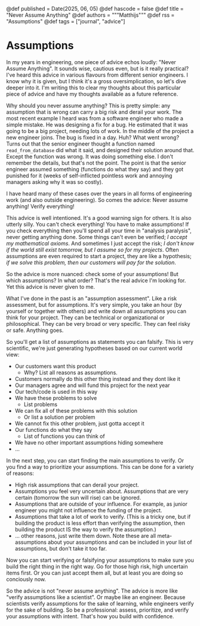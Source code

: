 @def published = Date(2025, 06, 05)
@def hascode = false
@def title = "Never Assume Anything"
@def authors = """Matthijs"""
@def rss = "Assumptions"
@def tags = ["journal", "advice"]


# Assumptions

In my years in engineering, one piece of advice echos loudly: "Never Assume Anything". It sounds wise, cautious even, but is it really practical? I've heard this advice in various flavours from different senior engineers. I know why it is given, but I think it's a gross oversimplication, so let's dive deeper into it. I'm writing this to clear my thoughts about this particular piece of advice and have my thoughts available as a future reference.

Why should you never assume anything? This is pretty simple: any assumption that is wrong can carry a big risk and derail your work. The most recent example I heard was from a software engineer who made a simple mistake. He was designing a fix for a bug. He estimated that it was going to be a big project, needing lots of work. In the middle of the project a new engineer joins. The bug is fixed in a day. Huh? What went wrong? Turns out that the senior engineer thought a function named `read_from_database` did what it said, and designed their solution around that. Except the function was wrong. It was doing something else. I don't remember the details, but that's not the point. The point is that the senior engineer assumed something (functions do what they say) and they got punished for it (weeks of self-inflicted pointless work and annoying managers asking why it was so costly).

I have heard many of these cases over the years in all forms of engineering work (and also outside engineering). So comes the advice: Never assume anything! Verify everything!

This advice is well intentioned. It's a good warning sign for others. It is also utterly silly. You can't check everything! You have to make assumptions! If you check everything then you'll spend all your time in "analysis paralysis", never getting anything done. Some things can't even be verified; _I accept my mathematical axioms_. And sometimes I just accept the risk; _I don't know if the world still exist tomorrow, but I assume so for my projects_. Often assumptions are even required to start a project, they are like a hypothesis; _if we solve this problem, then our customers will pay for the solution_.

So the advice is more nuanced: check some of your assumptions! But which assumptions? In what order? That's the real advice I'm looking for. Yet this advice is never given to me.

What I've done in the past is an "assumption assessment". Like a risk assessment, but for assumptions. It's very simple, you take an hour (by yourself or together with others) and write down all assumptions you can think for your project. They can be technical or organizational or philosophical. They can be very broad or very specific. They can feel risky or safe. Anything goes.

So you'll get a list of assumptions as statements you can falsify. This is very scientific, we're just generating hypotheses based on our current world view:
* Our customers want this product
  * Why? List all reasons as assumptions.
* Customers normally do this other thing instead and they dont like it
* Our managers agree and will fund this project for the next year
* Our tech/code is used in this way
* We have these problems to solve
  * List problems
* We can fix all of these problems with this solution
  * Or list a solution per problem
* We cannot fix this other problem, just gotta accept it
* Our functions do what they say
  * List of functions you can think of
* We have no other important assumptions hiding somewhere
* ...

In the next step, you can start finding the main assumptions to verify. Or you find a way to prioritize your assumptions. This can be done for a variety of reasons:
* High risk assumptions that can derail your project.
* Assumptions you feel very uncertain about. Assumptions that are very certain (tomorrow the sun will rise) can be ignored.
* Assumptions that are outside of your influence. For example, as junior engineer you might not influence the funding of the project.
* Assumptions that take a lot of work to verify. (This is a tricky one, but if building the product is less effort than verifying the assumption, then building the product IS the way to verify the assumption.)
* ... other reasons, just write them down.
Note these are all meta-assumptions about your assumptions and can be included in your list of assumptions, but don't take it too far.

Now you can start verifying or falsifying your assumptions to make sure you build the right thing in the right way. Go for those high risk, high uncertain items first. Or you can just accept them all, but at least you are doing so conciously now.

So the advice is not "never assume anything". The advice is more like "verify assumptions like a scientist". Or maybe like an engineer. Because scientists verify assumptions for the sake of learning, while engineers verify for the sake of building. So be a professional: assess, prioritize, and verify your assumptions with intent. That's how you build with confidence.